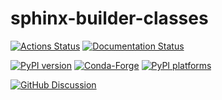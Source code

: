 # sphinx-builder-classes

[![Actions Status][actions-badge]][actions-link]
[![Documentation Status][rtd-badge]][rtd-link]

[![PyPI version][pypi-version]][pypi-link]
[![Conda-Forge][conda-badge]][conda-link]
[![PyPI platforms][pypi-platforms]][pypi-link]

[![GitHub Discussion][github-discussions-badge]][github-discussions-link]

<!-- SPHINX-START -->

<!-- prettier-ignore-start -->
[actions-badge]:            https://github.com/agoose77/sphinx-builder-classes/workflows/CI/badge.svg
[actions-link]:             https://github.com/agoose77/sphinx-builder-classes/actions
[conda-badge]:              https://img.shields.io/conda/vn/conda-forge/sphinx-builder-classes
[conda-link]:               https://github.com/conda-forge/sphinx-builder-classes-feedstock
[github-discussions-badge]: https://img.shields.io/static/v1?label=Discussions&message=Ask&color=blue&logo=github
[github-discussions-link]:  https://github.com/agoose77/sphinx-builder-classes/discussions
[pypi-link]:                https://pypi.org/project/sphinx-builder-classes/
[pypi-platforms]:           https://img.shields.io/pypi/pyversions/sphinx-builder-classes
[pypi-version]:             https://img.shields.io/pypi/v/sphinx-builder-classes
[rtd-badge]:                https://readthedocs.org/projects/sphinx-builder-classes/badge/?version=latest
[rtd-link]:                 https://sphinx-builder-classes.readthedocs.io/en/latest/?badge=latest

<!-- prettier-ignore-end -->
